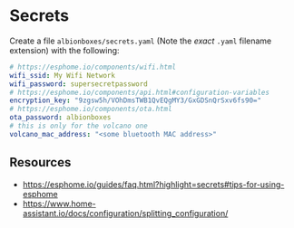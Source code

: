 # Secrets

Create a file `albionboxes/secrets.yaml` (Note the _exact_ `.yaml` filename extension) with the following:

```yaml
# https://esphome.io/components/wifi.html
wifi_ssid: My Wifi Network
wifi_password: supersecretpassword
# https://esphome.io/components/api.html#configuration-variables
encryption_key: "9zgsw5h/VOhDmsTWB1QvEQgMY3/GxGDSnQrSxv6fs90="
# https://esphome.io/components/ota.html
ota_password: albionboxes
# this is only for the volcano one
volcano_mac_address: "<some bluetooth MAC address>"
```

## Resources

* https://esphome.io/guides/faq.html?highlight=secrets#tips-for-using-esphome
* https://www.home-assistant.io/docs/configuration/splitting_configuration/
